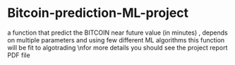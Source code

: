 # Bitcoin-prediction-ML-project
 a function that predict the BITCOIN near future value (in minutes) , depends on multiple parameters and using few different ML algorithms
 this function will be fit to algotrading 
 \nfor more details you should see the project report PDF file
